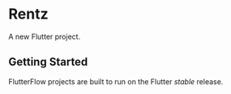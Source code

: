 # Rentz

A new Flutter project.

## Getting Started

FlutterFlow projects are built to run on the Flutter _stable_ release.
